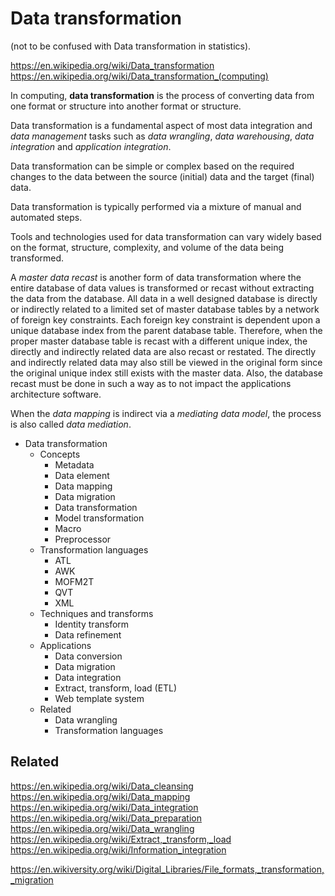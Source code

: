 # Data transformation

(not to be confused with Data transformation in statistics).

https://en.wikipedia.org/wiki/Data_transformation
https://en.wikipedia.org/wiki/Data_transformation_(computing)

In computing, **data transformation** is the process of converting data from one format or structure into another format or structure.

Data transformation is a fundamental aspect of most data integration and *data management* tasks such as *data wrangling*, *data warehousing*, *data integration* and *application integration*.

Data transformation can be simple or complex based on the required changes to the data between the source (initial) data and the target (final) data.

Data transformation is typically performed via a mixture of manual and automated steps.

Tools and technologies used for data transformation can vary widely based on the format, structure, complexity, and volume of the data being transformed.

A *master data recast* is another form of data transformation where the entire database of data values is transformed or recast without extracting the data from the database. All data in a well designed database is directly or indirectly related to a limited set of master database tables by a network of foreign key constraints. Each foreign key constraint is dependent upon a unique database index from the parent database table. Therefore, when the proper master database table is recast with a different unique index, the directly and indirectly related data are also recast or restated. The directly and indirectly related data may also still be viewed in the original form since the original unique index still exists with the master data. Also, the database recast must be done in such a way as to not impact the applications architecture software.

When the *data mapping* is indirect via a *mediating data model*, the process is also called *data mediation*.

* Data transformation
  * Concepts
    - Metadata
    - Data element
    - Data mapping
    - Data migration
    - Data transformation
    - Model transformation
    - Macro
    - Preprocessor
  * Transformation languages
    - ATL
    - AWK
    - MOFM2T
    - QVT
    - XML
  * Techniques and transforms
    - Identity transform
    - Data refinement
  * Applications
    - Data conversion
    - Data migration
    - Data integration
    - Extract, transform, load (ETL)
    - Web template system
  * Related
    - Data wrangling
    - Transformation languages




## Related

https://en.wikipedia.org/wiki/Data_cleansing
https://en.wikipedia.org/wiki/Data_mapping
https://en.wikipedia.org/wiki/Data_integration
https://en.wikipedia.org/wiki/Data_preparation
https://en.wikipedia.org/wiki/Data_wrangling
https://en.wikipedia.org/wiki/Extract,_transform,_load
https://en.wikipedia.org/wiki/Information_integration

https://en.wikiversity.org/wiki/Digital_Libraries/File_formats,_transformation,_migration
